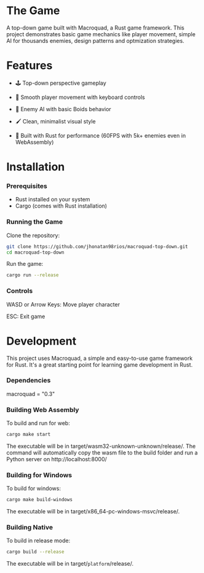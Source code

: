 # The Game
A top-down game built with Macroquad, a Rust game framework. This project demonstrates basic game mechanics like player movement, simple AI for thousands enemies, design patterns and optmization strategies.

# Features
- 🕹️ Top-down perspective gameplay

- 🏃 Smooth player movement with keyboard controls

- 👾 Enemy AI with basic Boids behavior

- 🖌️ Clean, minimalist visual style

- 🦀 Built with Rust for performance (60FPS with 5k+ enemies even in WebAssembly)

# Installation
### Prerequisites

- Rust installed on your system
- Cargo (comes with Rust installation)

### Running the Game

Clone the repository:

```bash
git clone https://github.com/jhonatan98rios/macroquad-top-down.git
cd macroquad-top-down
```

Run the game:

```bash
cargo run --release
```

### Controls

WASD or Arrow Keys: Move player character

ESC: Exit game

# Development

This project uses Macroquad, a simple and easy-to-use game framework for Rust. It's a great starting point for learning game development in Rust.

### Dependencies
macroquad = "0.3"

### Building Web Assembly
To build and run for web:

```bash
cargo make start
``` 
The executable will be in target/wasm32-unknown-unknown/release/. The command will automatically copy the wasm file to the build folder and run a Python server on http://localhost:8000/

### Building for Windows
To build for windows:

```bash
cargo make build-windows
```
The executable will be in target/x86_64-pc-windows-msvc/release/.

### Building Native
To build in release mode:

```bash
cargo build --release
``` 
The executable will be in target/`platform`/release/.
